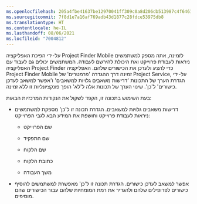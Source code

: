 ```yaml
---
ms.openlocfilehash: 205a4fbe41637be12970041ff309c0a8d206db513987c4f64610e842183ed781
ms.sourcegitcommit: 7f8d1e7a16af769adb43d1877c28fdce53975db8
ms.translationtype: HT
ms.contentlocale: he-IL
ms.lasthandoff: 08/06/2021
ms.locfileid: "7004812"
---
```

על-ידי הפיכת האפליקציה Project Finder Mobile לזמינה, אתה מספק למשתמשים ניראות לעבודת פרוייקט ואת היכולת להירשם לעבודה. המשתמשים יכולים גם לעבוד עם האפליקציה Project Finder כדי להציג ולעדכן את הכישורים שלהם. האפליקציה Project Finder Mobile זמינה דרך ההגדרה 'פרמטרים' של Project Service, על-ידי הגדרת הערך של התכונות 'דרישות משאבים גלויות למשאבים‬' ו'אפשר למשאב לעדכן כישורים‬' ל'כן'. שינוי הערך של תכונות אלה ל'לא' הופך פונקציונליות זו ללא זמינה.  
  
 בעת השימוש בתכונה זו, הקפד לשקול את הנקודות המרכזיות הבאות:  
  
-   דרישות משאבים גלויות למשאבים. הגדרת תכונה זו ל'כן' מספקת למשתמשים ניראות לעבודת פרוייקט וחושפת את המידע הבא לגבי הפרוייקט:  
  
    -   שם הפרוייקט  
  
    -   שם התפקיד  
  
    -   שם הלקוח  
  
    -   כתובת הלקוח  
  
    -   משך העבודה  
  
-   אפשר למשאב לעדכן כישורים. הגדרת תכונה זו ל'כן' מאפשרת למשתמשים להוסיף כישורים לפרופילים שלהם ולהגדיר את רמת המומחיות שלהם עבור הכישורים שהם מוסיפים.